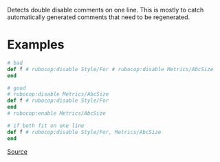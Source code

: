 
Detects double disable comments on one line. This is mostly to catch
automatically generated comments that need to be regenerated.

# Examples

```ruby
# bad
def f # rubocop:disable Style/For # rubocop:disable Metrics/AbcSize
end

# good
# rubocop:disable Metrics/AbcSize
def f # rubocop:disable Style/For
end
# rubocop:enable Metrics/AbcSize

# if both fit on one line
def f # rubocop:disable Style/For, Metrics/AbcSize
end
```

[Source](http://www.rubydoc.info/gems/rubocop/RuboCop/Cop/Style/DoubleCopDisableDirective)